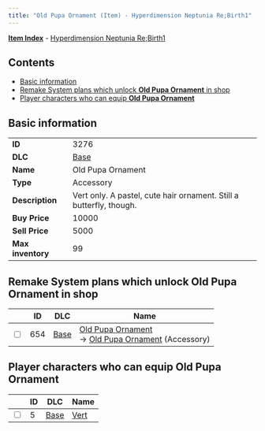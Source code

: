 ```yaml
---
title: "Old Pupa Ornament (Item) - Hyperdimension Neptunia Re;Birth1"
---
```


[**Item Index**](/neptunia/rb1/item/index.html) - [Hyperdimension Neptunia Re;Birth1](/neptunia/rb1)

## Contents

- [Basic information](#basic-information)
- [Remake System plans which unlock **Old Pupa Ornament** in shop](#remake-system-plans-which-unlock-old-pupa-ornament-in-shop)
- [Player characters who can equip **Old Pupa Ornament**](#player-characters-who-can-equip-old-pupa-ornament)

## Basic information

|   |   |
| -- | -- |
| **ID** | 3276 |
| **DLC** | [Base](/neptunia/rb1/dlc/1-base.html) |
| **Name** | Old Pupa Ornament |
| **Type** | Accessory |
| **Description** | Vert only. A pastel, cute hair ornament. Still a butterfly, though. |
| **Buy Price** | 10000 |
| **Sell Price** | 5000 |
| **Max inventory** | 99 |


## Remake System plans which unlock **Old Pupa Ornament** in shop

|    | ID | DLC | Name |
| -- | -- | --- | ---- |
| <input type="checkbox" id="rb1-remake-1-654" class="trackbox" /> | 654 | [Base](/neptunia/rb1/dlc/1-base.html) | [Old Pupa Ornament](/neptunia/rb1/remake/1-654-old-pupa-ornament.html)<br /> → [Old Pupa Ornament](/neptunia/rb1/item/1-3276-old-pupa-ornament.html) (Accessory) |


## Player characters who can equip **Old Pupa Ornament**

|    | ID | DLC | Name |
| -- | -- | --- | ---- |
| <input type="checkbox" id="rb1-player-1-5" class="trackbox" /> | 5 | [Base](/neptunia/rb1/dlc/1-base.html) | [Vert](/neptunia/rb1/player/1-5-vert.html) |
